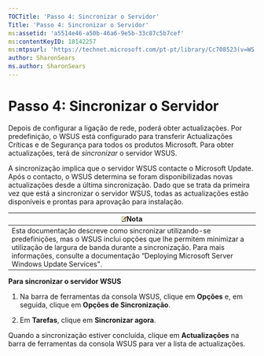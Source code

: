 ```yaml
---
TOCTitle: 'Passo 4: Sincronizar o Servidor'
Title: 'Passo 4: Sincronizar o Servidor'
ms:assetid: 'a5514e46-a50b-46a6-9e5b-33c87c5b7cef'
ms:contentKeyID: 18142257
ms:mtpsurl: 'https://technet.microsoft.com/pt-pt/library/Cc708523(v=WS.10)'
author: SharonSears
ms.author: SharonSears
---
```


Passo 4: Sincronizar o Servidor
===============================

Depois de configurar a ligação de rede, poderá obter actualizações. Por predefinição, o WSUS está configurado para transferir Actualizações Críticas e de Segurança para todos os produtos Microsoft. Para obter actualizações, terá de *sincronizar* o servidor WSUS.

A sincronização implica que o servidor WSUS contacte o Microsoft Update. Após o contacto, o WSUS determina se foram disponibilizadas novas actualizações desde a última sincronização. Dado que se trata da primeira vez que está a sincronizar o servidor WSUS, todas as actualizações estão disponíveis e prontas para aprovação para instalação.

| ![](/security-updates/images/Cc708523.note(WS.10).gif)Nota                                                                                                                                                                                                                       |
|---------------------------------------------------------------------------------------------------------------------------------------------------------------------------------------------------------------------------------------------------------------------------------------------|
| Esta documentação descreve como sincronizar utilizando-se predefinições, mas o WSUS inclui opções que lhe permitem minimizar a utilização de largura de banda durante a sincronização. Para mais informações, consulte a documentação “Deploying Microsoft Server Windows Update Services”. |

**Para sincronizar o servidor WSUS**
1.  Na barra de ferramentas da consola WSUS, clique em **Opções** e, em seguida, clique em **Opções de Sincronização**.

2.  Em **Tarefas**, clique em **Sincronizar agora**.

Quando a sincronização estiver concluída, clique em **Actualizações** na barra de ferramentas da consola WSUS para ver a lista de actualizações.
